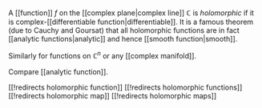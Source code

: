 
A [[function]] $f$ on the [[complex plane|complex line]] $\mathbb{C}$ is _holomorphic_ if it is complex-[[differentiable function|differentiable]]. It is a famous theorem (due to Cauchy and Goursat) that all holomorphic functions are in fact [[analytic functions|analytic]] and hence [[smooth function|smooth]].

Similarly for functions on $\mathbb{C}^n$ or any [[complex manifold]].

Compare [[analytic function]].


[[!redirects holomorphic function]]
[[!redirects holomorphic functions]]
[[!redirects holomorphic map]]
[[!redirects holomorphic maps]]

